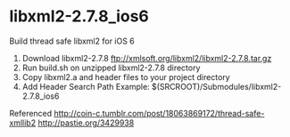 libxml2-2.7.8_ios6
==================

Build thread safe libxml2 for iOS 6

1) Download libxml2-2.7.8
   ftp://xmlsoft.org/libxml2/libxml2-2.7.8.tar.gz
2) Run build.sh on unzipped libxml2-2.7.8 directory
3) Copy libxml2.a and header files to your project directory
4) Add Header Search Path
   Example: $(SRCROOT)/Submodules/libxml2-2.7.8_ios6


Referenced
http://coin-c.tumblr.com/post/18063869172/thread-safe-xmllib2
http://pastie.org/3429938
